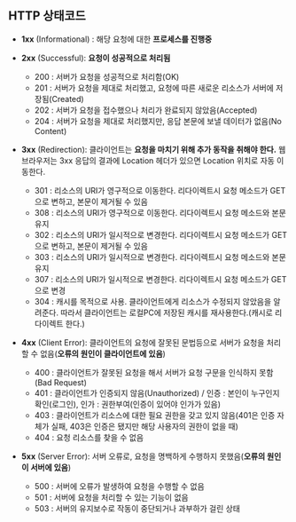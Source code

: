 ## HTTP 상태코드

- **1xx** (Informational) : 해당 요청에 대한 **프로세스를 진행중**

- **2xx** (Successful): **요청이 성공적으로 처리됨**
  - 200 : 서버가 요청을 성공적으로 처리함(OK)
  - 201 : 서버가 요청을 제대로 처리했고, 요청에 따른 새로운 리소스가 서버에 저장됨(Created)
  - 202 : 서버가 요청을 접수했으나 처리가 완료되지 않았음(Accepted)
  - 204 : 서버가 요청을 제대로 처리했지만, 응답 본문에 보낼 데이터가 없음(No Content)

- **3xx** (Redirection): 클라이언트는 **요청을 마치기 위해 추가 동작을 취해야 한다.** 웹 브라우저는 3xx 응답의 결과에 Location 헤더가 있으면 Location 위치로 자동 이동한다.
  - 301 : 리소스의 URI가 영구적으로 이동한다. 리다이렉트시 요청 메소드가 GET으로 변하고, 본문이 제거될 수 있음
  - 308 : 리소스의 URI가 영구적으로 이동한다. 리다이렉트시 요청 메소드와 본문 유지
  - 302 : 리소스의 URI가 일시적으로 변경한다. 리다이렉트시 요청 메소드가 GET으로 변하고, 본문이 제거될 수 있음
  - 303 : 리소스의 URI가 일시적으로 변경한다. 리다이렉트시 요청 메소드와 본문 유지
  - 307 : 리소스의 URI가 일시적으로 변경한다. 리다이렉트시 요청 메소드가 GET으로 변경
  - 304 : 캐시를 목적으로 사용. 클라이언트에게 리소스가 수정되지 않았음을 알려준다. 따라서 클라이언트는 로컬PC에 저장된 캐시를 재사용한다.(캐시로 리다이렉트 한다.)

- **4xx** (Client Error):  클라이언트의 요청에 잘못된 문법등으로 서버가 요청을 처리할 수 없음(**오류의 원인이 클라이언트에 있음**)
  - 400 : 클라이언트가 잘못된 요청을 해서 서버가 요청 구문을 인식하지 못함(Bad Request)
  - 401 : 클라이언트가 인증되지 않음(Unauthorized) / 인증 : 본인이 누구인지 확인(로그인), 인가 : 권한부여(인증이 있어야 인가가 있음)
  - 403 : 클라이언트가 리소스에 대한 필요 권한을 갖고 있지 않음(401은 인증 자체가 실패, 403은 인증은 됐지만 해당 사용자의 권한이 없을 때)
  - 404 : 요청 리소스를 찾을 수 없음
  
- **5xx** (Server Error): 서버 오류로, 요청을 명백하게 수행하지 못했음(**오류의 원인이 서버에 있음**)
  - 500 : 서버에 오류가 발생하여 요청을 수행할 수 없음
  - 501 : 서버에 요청을 처리할 수 있는 기능이 없음
  - 503 : 서버의 유지보수로 작동이 중단되거나 과부하가 걸린 상태


